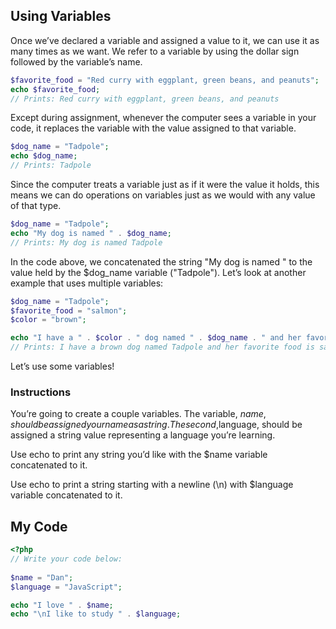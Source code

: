 ## Using Variables

Once we’ve declared a variable and assigned a value to it, we can use it as many times as we want. We refer to a variable by using the dollar sign followed by the variable’s name.
```php
$favorite_food = "Red curry with eggplant, green beans, and peanuts";
echo $favorite_food; 
// Prints: Red curry with eggplant, green beans, and peanuts
```
Except during assignment, whenever the computer sees a variable in your code, it replaces the variable with the value assigned to that variable.
```php
$dog_name = "Tadpole";
echo $dog_name; 
// Prints: Tadpole
```
Since the computer treats a variable just as if it were the value it holds, this means we can do operations on variables just as we would with any value of that type.
```php
$dog_name = "Tadpole";
echo "My dog is named " . $dog_name; 
// Prints: My dog is named Tadpole
```
In the code above, we concatenated the string "My dog is named " to the value held by the $dog_name variable ("Tadpole"). Let’s look at another example that uses multiple variables:
```php
$dog_name = "Tadpole";
$favorite_food = "salmon";
$color = "brown";

echo "I have a " . $color . " dog named " . $dog_name . " and her favorite food is " . $favorite_food . ".";
// Prints: I have a brown dog named Tadpole and her favorite food is salmon.
```
Let’s use some variables!

### Instructions

You’re going to create a couple variables. The variable, $name, should be assigned your name as a string. The second,$language, should be assigned a string value representing a language you’re learning.

Use echo to print any string you’d like with the $name variable concatenated to it.

Use echo to print a string starting with a newline (\n) with $language variable concatenated to it.

## My Code
```php
<?php
// Write your code below:
  
$name = "Dan";
$language = "JavaScript";

echo "I love " . $name;
echo "\nI like to study " . $language;
```
